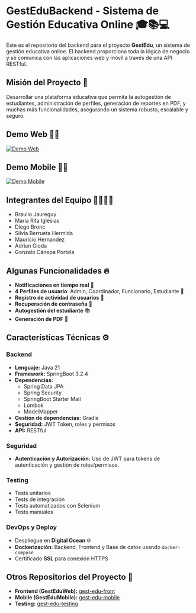 # GestEduBackend - Sistema de Gestión Educativa Online 🎓📚💻

Este es el repositorio del backend para el proyecto **GestEdu**, un sistema de gestión educativa online. El backend proporciona toda la lógica de negocio y se comunica con las aplicaciones web y móvil a través de una API RESTful.

## Misión del Proyecto 🚀
Desarrollar una plataforma educativa que permita la autogestión de estudiantes, administración de perfiles, generación de reportes en PDF, y muchas más funcionalidades, asegurando un sistema robusto, escalable y seguro.

## Demo Web 👨‍💻
<a href="https://www.youtube.com/watch?v=Rp1q63lyLAw" target="_blank">
  <img src="https://img.youtube.com/vi/Rp1q63lyLAw/hqdefault.jpg" alt="Demo Web">
</a>

## Demo Mobile 👨‍💻
<a href="https://www.youtube.com/watch?v=YwOAsZWHOSs" target="_blank">
  <img src="https://img.youtube.com/vi/YwOAsZWHOSs/hqdefault.jpg" alt="Demo Mobile">
</a>

## Integrantes del Equipo 👩‍💻👨‍💻
- Braulio Jaureguy
- María Rita Iglesias
- Diego Bronc
- Silvia Berrueta Hermida
- Mauricio Hernandez
- Adrian Gioda
- Gonzalo Cánepa Portela

## Algunas Funcionalidades 🔥
- **Notificaciones en tiempo real** 🔔
- **4 Perfiles de usuario**: Admin, Coordinador, Funcionario, Estudiante 👥
- **Registro de actividad de usuarios** 📝
- **Recuperación de contraseña** 🔑
- **Autogestión del estudiante** 📚
- **Generación de PDF** 📄

## Características Técnicas ⚙️

### Backend
- **Lenguaje:** Java 21
- **Framework:** SpringBoot 3.2.4
- **Dependencias:** 
  - Spring Data JPA
  - Spring Security
  - SpringBoot Starter Mail
  - Lombok
  - ModelMapper
- **Gestión de dependencias:** Gradle
- **Seguridad:** JWT Token, roles y permisos
- **API:** RESTful

### Seguridad
- **Autenticación y Autorización:** Uso de JWT para tokens de autenticación y gestión de roles/permisos.

### Testing
- Tests unitarios
- Tests de integración
- Tests automatizados con Selenium
- Tests manuales

### DevOps y Deploy
- Despliegue en **Digital Ocean** 🌐
- **Dockerización**: Backend, Frontend y Base de datos usando `docker-compose`
- Certificado **SSL** para conexión HTTPS

## Otros Repositorios del Proyecto 🔗

- **Frontend (GestEduWeb):** [gest-edu-front](https://github.com/ritaiglesias-96/gest-edu-front)
- **Mobile (GestEduMobile):** [gest-edu-mobile](https://github.com/diego1891/gest-edu-mobile)
- **Testing:** [gest-edu-testing](https://github.com/mauri1985/gest-edu-testing)

